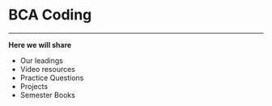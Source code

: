 # BCA Coding 
---
**Here we will share**
- Our leadings
- Video resources
- Practice Questions
- Projects
- Semester Books